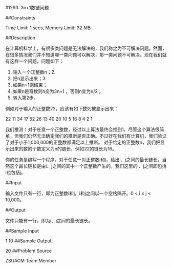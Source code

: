 #1293. 3n+1数链问题

##Constraints

Time Limit: 1 secs, Memory Limit: 32 MB

##Description

在计算机科学上，有很多类问题是无法解决的，我们称之为不可解决问题。然而，在很多情况我们并不知道哪一类问题可以解决，那一类问题不可解决。现在我们就有这样一个问题，问题如下：

1. 输入一个正整数n；2.       
2. 把n显示出来；3.       
3. 如果n=1则结束；
4. 如果n是奇数则n变为3n+1 ，否则n变为n/2；
5. 转入第2步。


例如对于输入的正整数22，应该有如下数列被显示出来：

22  11  34  17  52  26  13  40  20  10  5  16  8  4  2  1
 

我们推测：对于任意一个正整数，经过以上算法最终会推到1。尽管这个算法很简单，但我们仍然无法确定我们的推断是否正确。不过好在我们有计算机，我们验证了对于小于1,000,000的正整数都满足以上推断。
对于给定的正整数n，我们把显示出来的数的个数定义为n的链长，例如22的链长为16。

你的任务是编写一个程序，对于任意一对正整数i和j，给出i、j之间的最长链长，当然这个最长链长是由i、j之间的其中一个正整数产生的。我们这里的i、j之间即包括i也包括j。
 

##Input

输入文件只有一行，即为正整数i和j，i和j之间以一个空格隔开。0 < i ≤ j < 10,000。

##Output

文件只能有一行，即为i、j之间的最长链长。

##Sample Input

1 10
##Sample Output

20
##Problem Source

ZSUACM Team Member